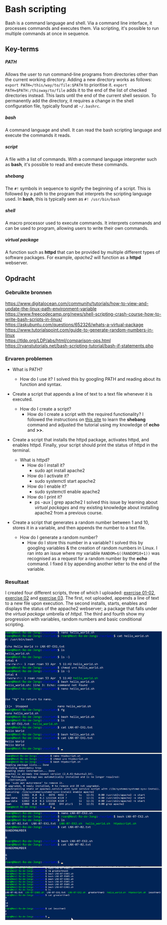 # Bash scripting
Bash is a command language and shell. Via a command line interface, it processes commands and executes them. Via scripting, it's possible to run multiple commands at once in sequence.

## Key-terms
##### PATH
Allows the user to run command-line programs from directories other than the current working directory. Adding a new directory works as follows: `export PATH=/this/way/to/file:$PATH` to prioritise it. `export PATH=$PATH:/thisway/to/file` adds it to the end of the list of checked directories instead. This lasts until the end of the current shell session. To permanently add the directory, it requires a change in the shell configuration file, typically found at `~/.bashrc`.

##### bash
A command language and shell. It can read the bash scripting language and execute the commands it reads. 

##### script
A file with a list of commands. With a command language interpreter such as **bash**, it's possible to read and execute these commands.

##### shebang
The `#!` symbols in sequence to signify the beginning of a script. This is followed by a path to the program that interprets the scripting language used. In **bash**, this is typically seen as `#! /usr/bin/bash`

##### shell
A macro processor used to execute commands. It interprets commands and can be used to program, allowing users to write their own commands. 

##### virtual package
A function such as **httpd** that can be provided by multiple different types of software packages. For example, *apache2* will function as a **httpd** webserver.

## Opdracht
### Gebruikte bronnen
https://www.digitalocean.com/community/tutorials/how-to-view-and-update-the-linux-path-environment-variable  
https://www.freecodecamp.org/news/shell-scripting-crash-course-how-to-write-bash-scripts-in-linux/  
https://askubuntu.com/questions/652326/whats-a-virtual-package  
https://www.tutorialspoint.com/guide-to-generate-random-numbers-in-linux  
https://tldp.org/LDP/abs/html/comparison-ops.html  
https://ryanstutorials.net/bash-scripting-tutorial/bash-if-statements.php

### Ervaren problemen
* What is PATH?
	* How do I use it?
	I solved this by googling PATH and reading about its function and syntax.

* Create a script that appends a line of text to a text file whenever it is executed.
	* How do I create a script?
		* How do I create a script with the required functionality?
	I followed the instructions on [this site](https://www.freecodecamp.org/news/shell-scripting-crash-course-how-to-write-bash-scripts-in-linux/) to learn the **shebang** command and adjusted the tutorial using my knowledge of **echo** and **\>\>**. 

* Create a script that installs the httpd package, activates httpd, and enables httpd. Finally, your script should print the status of httpd in the terminal.
	* What is httpd?
		* How do I install it?
			* sudo apt install apache2
		* How do I activate it?
			* sudo systemctl start apache2
		* How do I enable it?
			* sudo systemctl enable apache2
		* How do I print it?
			* ps -aux | grep apache2
	I solved this issue by learning about *virtual packages* and my existing knowledge about installing apache2 from a previous course.

* Create a script that generates a random number between 1 and 10, stores it in a variable, and then appends the number to a text file.
	* How do I generate a random number?
		* How do I store this number in a variable?
	I solved this by googling variables & the creation of random numbers in Linux. I ran into an issue where my variable `RANDOM=$((RANDOM10+1))` was recognised as a request for a random number by the **echo** command. I fixed it by appending another letter to the end of the variable.

### Resultaat
I created four different scripts, three of which I uploaded: [exercise 01-02](../LNX-07/LNX-07-EX1), [exercise 02](../LNX-07/LNX-07-EX2) and [exercise 03](../LNX-07/LNX-07-EX3). The first, not uploaded, appends a line of text to a new file upon execution. The second installs, starts, enables and displays the status of the appache2 webserver; a package that falls under the *virtual package* umbrella of *httpd*. The third and fourth show my progression with variables, random numbers and basic conditional scripting.

![screenshot1](../../00_includes/LNX-07_screenshot1.png)  
![screenshot2](../../00_includes/LNX-07_screenshot2.png)  
![screenshot3](../../00_includes/LNX-07_screenshot3.png)  
![screenshot4](../../00_includes/LNX-07_screenshot4.png)
